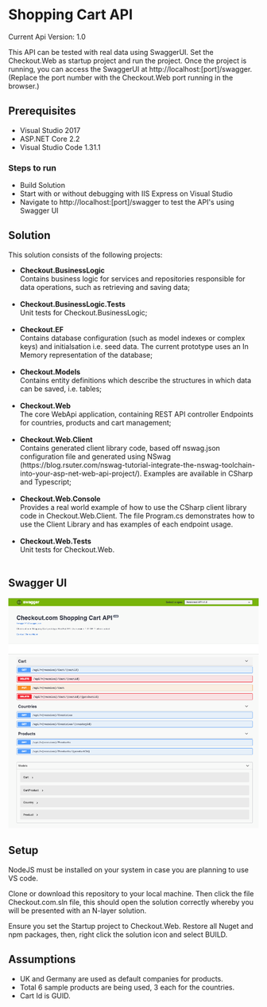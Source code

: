 <h1>Shopping Cart API</h1>

Current Api Version: 1.0

This API can be tested with real data using SwaggerUI. Set the Checkout.Web as startup project and run the project. Once the project is running, you can access the SwaggerUI at http://localhost:[port]/swagger. (Replace the port number with the Checkout.Web port running in the browser.)

<h2>Prerequisites</h2>
<ul>
    <li>Visual Studio 2017</li>
    <li>ASP.NET Core 2.2</li>
    <li>Visual Studio Code 1.31.1</li>
</ul>

<h3>Steps to run</h3>
<ul>
    <li>Build Solution</li>
    <li>Start with or without debugging with IIS Express on Visual Studio</li>
    <li>Navigate to http://localhost:[port]/swagger to test the API's using Swagger UI</li>
</ul>

<h2>Solution</h2>

This solution consists of the following projects:

<ul>
<li><strong>Checkout.BusinessLogic</strong></li>
Contains business logic for services and repositories responsible for data operations, such as retrieving and saving data;</br></br>

<li><strong>Checkout.BusinessLogic.Tests</strong></li>
Unit tests for Checkout.BusinessLogic;</br></br>

<li><strong>Checkout.EF</strong></li>
Contains database configuration (such as model indexes or complex keys) and initialsation i.e. seed data. The current prototype uses an In Memory representation of the database;</br></br>

<li><strong>Checkout.Models</strong></li>
Contains entity definitions which describe the structures in which data can be saved, i.e. tables;</br></br>

<li><strong>Checkout.Web</strong></li>
The core WebApi application, containing REST API controller Endpoints for countries, products and cart management;</br></br>

<li><strong>Checkout.Web.Client</strong></li>
Contains generated client library code, based off nswag.json configuration file and generated using NSwag (https://blog.rsuter.com/nswag-tutorial-integrate-the-nswag-toolchain-into-your-asp-net-web-api-project/). Examples are available in CSharp and Typescript;</br></br>

<li><strong>Checkout.Web.Console</strong></li>
Provides a real world example of how to use the CSharp client library code in Checkout.Web.Client. The file Program.cs demonstrates how to use the Client Library and has examples of each endpoint usage.</br></br>

<li><strong>Checkout.Web.Tests</strong></li>
Unit tests for Checkout.Web.</br></br>
</ul>

<h2>Swagger UI</h2>
<p><img src="./SwaggerUI.png"></p>

<h2>Setup</h2>
<p>NodeJS must be installed on your system in case you are planning to use VS code.</p>

<p>Clone or download this repository to your local machine. Then click the file Checkout.com.sln file, this should open the solution correctly whereby you will be presented with an N-layer solution.

Ensure you set the Startup project to Checkout.Web. Restore all Nuget and npm packages, then, right click the solution icon and select BUILD.</p>

<h2>Assumptions</h2>
<ul>
    <li>UK and Germany are used as default companies for products.</li>
    <li>Total 6 sample products are being used, 3 each for the countries.</li>
    <li>Cart Id is GUID.</li>
</ul>
